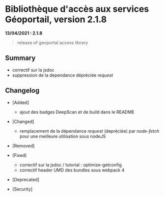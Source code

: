 # Bibliothèque d'accès aux services Géoportail, version 2.1.8

**13/04/2021 : 2.1.8** 

> release of geoportal access library

## Summary

* correctif sur la jsdoc
* suppression de la dependance dépréciée *request*
 
## Changelog

* [Added]

    - ajout des badges DeepScan et de build dans le README

* [Changed]

    - remplacement de la dépendance *request* (depréciée) par *node-fetch* pour une meilleure utilisation sous nodeJS

* [Removed]

* [Fixed]

    - correctif sur la jsdoc / tutorial : optimize-getconfig
    - correctif header UMD des bundles sous webpack 4
  
* [Deprecated]

* [Security]

